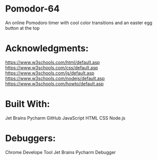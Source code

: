 # Pomodor-64
An online Pomodoro timer with cool color transitions and an easter egg button at the top

# Acknowledgments:
https://www.w3schools.com/html/default.asp
https://www.w3schools.com/css/default.asp
https://www.w3schools.com/js/default.asp
https://www.w3schools.com/nodejs/default.asp
https://www.w3schools.com/howto/default.asp

# Built With:
Jet Brains Pycharm
GitHub
JavaScript
HTML
CSS
Node.js

# Debuggers:
Chrome Develope Tool
Jet Brains Pycharm Debugger
